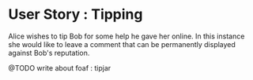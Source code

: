 # User Story : Tipping

Alice wishes to tip Bob for some help he gave her online.  In this instance she would like to leave a comment that can be permanently displayed against Bob's reputation.



@TODO write about foaf : tipjar

